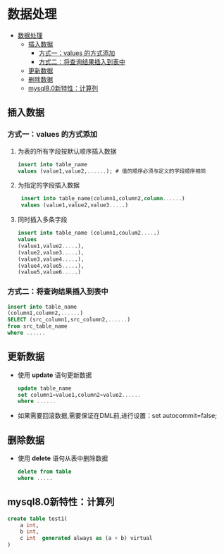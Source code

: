 # 数据处理

- [数据处理](#数据处理)
  - [插入数据](#插入数据)
    - [方式一：values 的方式添加](#方式一values-的方式添加)
    - [方式二：将查询结果插入到表中](#方式二将查询结果插入到表中)
  - [更新数据](#更新数据)
  - [删除数据](#删除数据)
  - [mysql8.0新特性：计算列](#mysql80新特性计算列)

## 插入数据

### 方式一：values 的方式添加

1. 为表的所有字段按默认顺序插入数据

   ```sql
   insert into table_name
   values (value1,value2,......); # 值的顺序必须与定义的字段顺序相同
   ```

2. 为指定的字段插入数据

   ```sql
    insert into table_name(column1,column2,column......)
    values (value1,value2,value3.....)
   ```

3. 同时插入多条字段

    ```sql
    insert into table_name (column1,coulum2.....)
    values
    (value1,value2.....),
    (value2,value3.....),
    (value3,value4.....),
    (value4,value5.....),
    (value5,value6.....)
    ```

### 方式二：将查询结果插入到表中

```sql
insert into table_name
(column1,column2,......)
SELECT (src_column1,src_column2,......)
from src_table_name
where ......
```

## 更新数据

- 使用 **update** 语句更新数据

    ```sql
    update table_name
    set column1=value1,column2=value2......
    where ......
    ```

- 如果需要回滚数据,需要保证在DML前,进行设置：set autocommit=false;

## 删除数据

- 使用 **delete** 语句从表中删除数据

    ```sql
    delete from table
    where .....
    ```

## mysql8.0新特性：计算列

```sql
create table test1(
    a int,
    b int,
    c int  generated always as (a + b) virtual
)
```